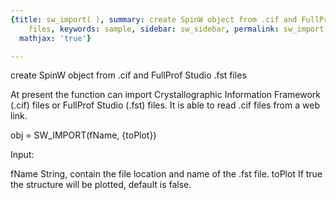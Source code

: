```yaml
---
{title: sw_import( ), summary: create SpinW object from .cif and FullProf Studio .fst
    files, keywords: sample, sidebar: sw_sidebar, permalink: sw_import.html, folder: swfiles,
  mathjax: 'true'}

---
```

create SpinW object from .cif and FullProf Studio .fst files
 
At present the function can import Crystallographic Information Framework
(.cif) files or FullProf Studio (.fst) files. It is able to read .cif
files from a web link.
 
obj = SW_IMPORT(fName, {toPlot})
 
Input:
 
fName     String, contain the file location and name of the .fst file.
toPlot    If true the structure will be plotted, default is false.
 

